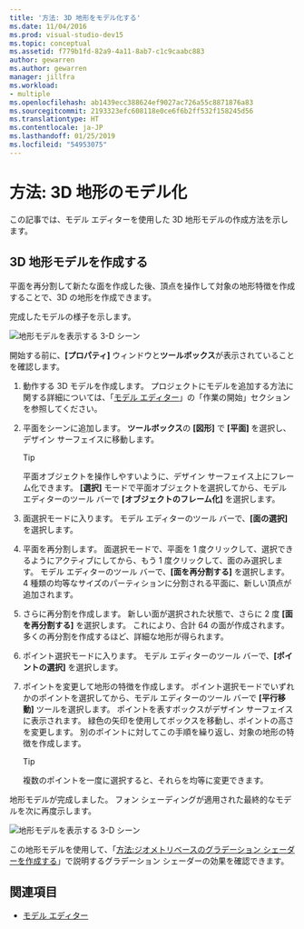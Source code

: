 ```yaml
---
title: '方法: 3D 地形をモデル化する'
ms.date: 11/04/2016
ms.prod: visual-studio-dev15
ms.topic: conceptual
ms.assetid: f779b1fd-82a9-4a11-8ab7-c1c9caabc883
author: gewarren
ms.author: gewarren
manager: jillfra
ms.workload:
- multiple
ms.openlocfilehash: ab1439ecc388624ef9027ac726a55c8871876a83
ms.sourcegitcommit: 2193323efc608118e0ce6f6b2ff532f158245d56
ms.translationtype: HT
ms.contentlocale: ja-JP
ms.lasthandoff: 01/25/2019
ms.locfileid: "54953075"
---
```

# <a name="how-to-model-3d-terrain"></a>方法: 3D 地形のモデル化

この記事では、モデル エディターを使用した 3D 地形モデルの作成方法を示します。

## <a name="create-a-3d-terrain-model"></a>3D 地形モデルを作成する

平面を再分割して新たな面を作成した後、頂点を操作して対象の地形特徴を作成することで、3D の地形を作成できます。

完成したモデルの様子を示します。

![地形モデルを表示する 3&#45;D シーン](../designers/media/digit-terrain-model.png)

開始する前に、**[プロパティ]** ウィンドウと**ツールボックス**が表示されていることを確認します。

1.  動作する 3D モデルを作成します。 プロジェクトにモデルを追加する方法に関する詳細については、「[モデル エディター](../designers/model-editor.md)」の「作業の開始」セクションを参照してください。

2.  平面をシーンに追加します。 **ツールボックス**の **[図形]** で **[平面]** を選択し、デザイン サーフェイスに移動します。

    > [!TIP]
    > 平面オブジェクトを操作しやすいように、デザイン サーフェイス上にフレーム化できます。 **[選択]** モードで平面オブジェクトを選択してから、モデル エディターのツール バーで **[オブジェクトのフレーム化]** を選択します。

3.  面選択モードに入ります。 モデル エディターのツール バーで、**[面の選択]** を選択します。

4.  平面を再分割します。 面選択モードで、平面を 1 度クリックして、選択できるようにアクティブにしてから、もう 1 度クリックして、面のみ選択します。 モデル エディターのツール バーで、**[面を再分割する]** を選択します。 4 種類の均等なサイズのパーティションに分割される平面に、新しい頂点が追加されます。

5.  さらに再分割を作成します。 新しい面が選択された状態で、さらに 2 度 **[面を再分割する]** を選択します。 これにより、合計 64 の面が作成されます。 多くの再分割を作成するほど、詳細な地形が得られます。

6.  ポイント選択モードに入ります。 モデル エディターのツール バーで、**[ポイントの選択]** を選択します。

7.  ポイントを変更して地形の特徴を作成します。 ポイント選択モードでいずれかのポイントを選択してから、モデル エディターのツール バーで **[平行移動]** ツールを選択します。 ポイントを表すボックスがデザイン サーフェイスに表示されます。 緑色の矢印を使用してボックスを移動し、ポイントの高さを変更します。 別のポイントに対してこの手順を繰り返し、対象の地形の特徴を作成します。

    > [!TIP]
    > 複数のポイントを一度に選択すると、それらを均等に変更できます。

地形モデルが完成しました。 フォン シェーディングが適用された最終的なモデルを次に再度示します。

![地形モデルを表示する 3&#45;D シーン](../designers/media/digit-terrain-model.png)

この地形モデルを使用して、「[方法:ジオメトリベースのグラデーション シェーダーを作成する](../designers/how-to-create-a-geometry-based-gradient-shader.md)」で説明するグラデーション シェーダーの効果を確認できます。

## <a name="see-also"></a>関連項目

- [モデル エディター](../designers/model-editor.md)